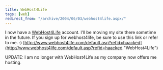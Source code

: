 ```yaml
---
title: WebHost4Life
tags: [web]
redirect_from: "/archive/2004/06/03/webhost4life.aspx/"
---
```


I now have a [WebHost4Life](http://webhost4life.com "WebHost4Life")
account. I'll be moving my site there sometime in the future. If you
sign up for webhost4life, be sure to use this link or refer to me. :)
[http://www.webhost4life.com/default.asp?refid=haacked](http://www.webhost4life.com/default.asp?refid=haacked "WebHost4Life")

UPDATE: I am no longer with WebHost4Life as my company now offers me
hosting.

